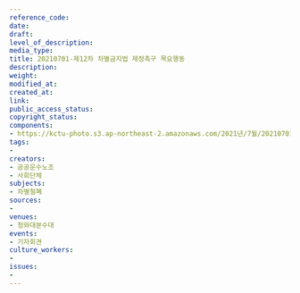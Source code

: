 ```yaml
---
reference_code: 
date: 
draft: 
level_of_description: 
media_type: 
title: 20210701-제12차 차별금지법 제정촉구 목요행동
description: 
weight: 
modified_at: 
created_at: 
link: 
public_access_status: 
copyright_status: 
components:
- https://kctu-photo.s3.ap-northeast-2.amazonaws.com/2021년/7월/20210701-제12차+차별금지법+제정촉구+목요행동/_5D40482.jpg
tags:
- 
creators:
- 공공운수노조
- 사회단체
subjects:
- 차별철폐
sources:
- 
venues:
- 청와대분수대
events:
- 기자회견
culture_workers:
- 
issues:
- 
---
```

